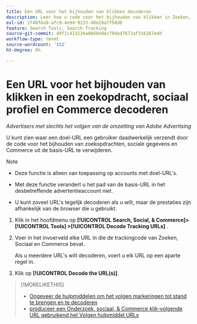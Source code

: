 ```yaml
---
title: Een URL voor het bijhouden van klikken decoderen
description: Leer hoe u code voor het bijhouden van klikken in Zoeken, Sociaal en Commerce verwijdert van een basis-URL.
exl-id: 2f40f6a9-afc9-4e9d-9233-40e29a7f50d8
feature: Search Tools, Search Tracking
source-git-commit: d0f1c413134a0868ddec79ded7672af316267edd
workflow-type: tm+mt
source-wordcount: '152'
ht-degree: 0%

---
```


# Een URL voor het bijhouden van klikken in een zoekopdracht, sociaal profiel en Commerce decoderen

*Advertisers met slechts het volgen van de omzetting van Adobe Advertising*

U kunt zien waar een doel-URL een gebruiker daadwerkelijk verzendt door de code voor het bijhouden van zoekopdrachten, sociale gegevens en Commerce uit de basis-URL te verwijderen.

>[!NOTE]
>
>* Deze functie is alleen van toepassing op accounts met doel-URL&#39;s.
>
>* Met deze functie verandert u het pad van de basis-URL in het desbetreffende advertentieaccount niet.
>
>* U kunt zoveel URL&#39;s tegelijk decoderen als u wilt, maar de prestaties zijn afhankelijk van de browser die u gebruikt.

1. Klik in het hoofdmenu op **[!UICONTROL Search, Social, & Commerce]> [!UICONTROL Tools] >[!UICONTROL Decode Tracking URLs]** .

1. Voer in het invoerveld elke URL in die de trackingcode van Zoeken, Sociaal en Commerce bevat.

   Als u meerdere URL&#39;s wilt decoderen, voert u elk URL op een aparte regel in.

1. Klik op **[!UICONTROL Decode the URL(s)]**.

>[!MORELIKETHIS]
>
>* [ Ongeveer de hulpmiddelen om het volgen markeringen tot stand te brengen en te decoderen ](tracking-tools-about.md)
>* [ produceer een Onderzoek, sociaal, &amp; Commerce klik-volgende URL gebruikend het Volgen hulpmiddel URLs ](click-tracking-url-generate.md)
